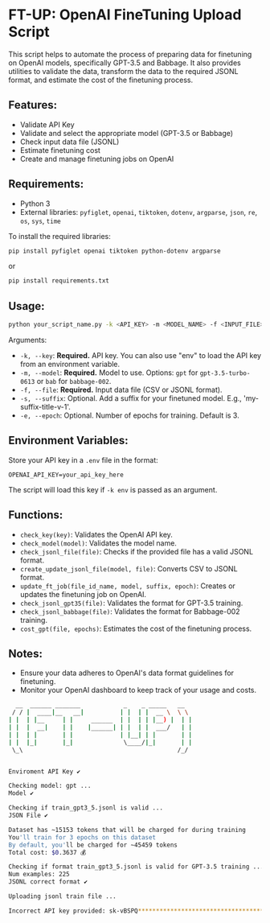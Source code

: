 # FT-UP: OpenAI FineTuning Upload Script

This script helps to automate the process of preparing data for finetuning on OpenAI models, specifically GPT-3.5 and Babbage. It also provides utilities to validate the data, transform the data to the required JSONL format, and estimate the cost of the finetuning process.

## Features:
- Validate API Key
- Validate and select the appropriate model (GPT-3.5 or Babbage)
- Check input data file (JSONL)
- Estimate finetuning cost
- Create and manage finetuning jobs on OpenAI

## Requirements:
- Python 3
- External libraries: `pyfiglet`, `openai`, `tiktoken`, `dotenv`, `argparse`, `json`, `re`, `os`, `sys`, `time`

To install the required libraries:
```bash
pip install pyfiglet openai tiktoken python-dotenv argparse
```
or
```bash
pip install requirements.txt
```

## Usage:

```bash
python your_script_name.py -k <API_KEY> -m <MODEL_NAME> -f <INPUT_FILE> [-s <SUFFIX>] [-e <EPOCHS>]
```

Arguments:
- `-k, --key`: **Required.** API key. You can also use "env" to load the API key from an environment variable.
- `-m, --model`: **Required.** Model to use. Options: `gpt` for `gpt-3.5-turbo-0613` or `bab` for `babbage-002`.
- `-f, --file`: **Required.** Input data file (CSV or JSONL format).
- `-s, --suffix`: Optional. Add a suffix for your finetuned model. E.g., 'my-suffix-title-v-1'.
- `-e, --epoch`: Optional. Number of epochs for training. Default is 3.

## Environment Variables:
Store your API key in a `.env` file in the format:
```
OPENAI_API_KEY=your_api_key_here
```
The script will load this key if `-k env` is passed as an argument.

## Functions:
- `check_key(key)`: Validates the OpenAI API key.
- `check_model(model)`: Validates the model name.
- `check_jsonl_file(file)`: Checks if the provided file has a valid JSONL format.
- `create_update_jsonl_file(model, file)`: Converts CSV to JSONL format.
- `update_ft_job(file_id_name, model, suffix, epoch)`: Creates or updates the finetuning job on OpenAI.
- `check_jsonl_gpt35(file)`: Validates the format for GPT-3.5 training.
- `check_jsonl_babbage(file)`: Validates the format for Babbage-002 training.
- `cost_gpt(file, epochs)`: Estimates the cost of the finetuning process.

## Notes:
- Ensure your data adheres to OpenAI's data format guidelines for finetuning.
- Monitor your OpenAI dashboard to keep track of your usage and costs.

```bash
  __  ______ _______            _    _ _____   __  
 / / |  ____|__   __|          | |  | |  __ \  \ \ 
| |  | |__     | |     ______  | |  | | |__) |  | |
| |  |  __|    | |    |______| | |  | |  ___/   | |
| |  | |       | |             | |__| | |       | |
| |  |_|       |_|              \____/|_|       | |
 \_\                                           /_/ 


Enviroment API Key ✔️

Checking model: gpt ...
Model ✔️

Checking if train_gpt3_5.jsonl is valid ...
JSON File ✔️

Dataset has ~15153 tokens that will be charged for during training
You'll train for 3 epochs on this dataset
By default, you'll be charged for ~45459 tokens
Total cost: $0.3637 💰

Checking if format train_gpt3_5.jsonl is valid for GPT-3.5 training ...
Num examples: 225
JSONL correct format ✔️

Uploading jsonl train file ...

Incorrect API key provided: sk-vBSPQ***************************************Ff00. You can find your API key at https://platform.openai.com/account/api-keys. ⚠️
```